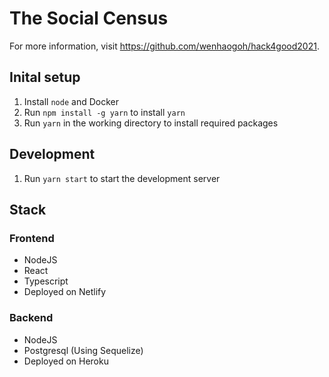 # The Social Census

For more information, visit https://github.com/wenhaogoh/hack4good2021.

## Inital setup

1. Install `node` and Docker
2. Run `npm install -g yarn` to install `yarn`
3. Run `yarn` in the working directory to install required packages

## Development

1. Run `yarn start` to start the development server

## Stack

### Frontend

* NodeJS
* React
* Typescript
* Deployed on Netlify

### Backend

* NodeJS
* Postgresql (Using Sequelize)
* Deployed on Heroku
